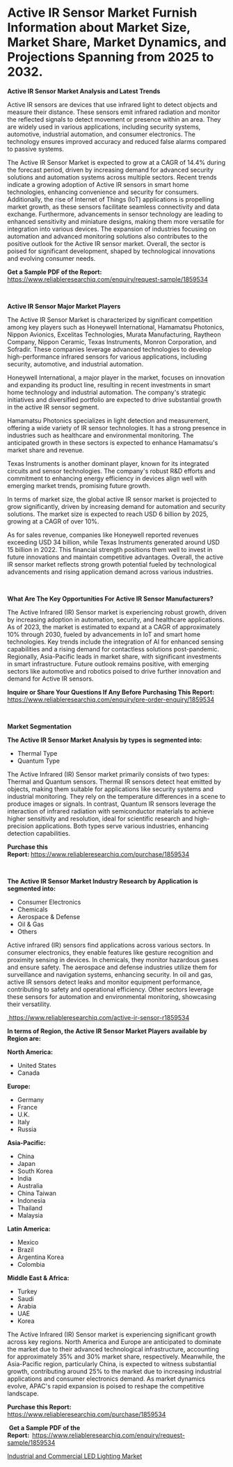 <p><h1>Active IR Sensor Market Furnish Information about Market Size, Market Share, Market Dynamics, and Projections Spanning from 2025 to 2032.</h1></p><p><strong>Active IR Sensor Market Analysis and Latest Trends</strong></p>
<p><p>Active IR sensors are devices that use infrared light to detect objects and measure their distance. These sensors emit infrared radiation and monitor the reflected signals to detect movement or presence within an area. They are widely used in various applications, including security systems, automotive, industrial automation, and consumer electronics. The technology ensures improved accuracy and reduced false alarms compared to passive systems.</p><p>The Active IR Sensor Market is expected to grow at a CAGR of 14.4% during the forecast period, driven by increasing demand for advanced security solutions and automation systems across multiple sectors. Recent trends indicate a growing adoption of Active IR sensors in smart home technologies, enhancing convenience and security for consumers. Additionally, the rise of Internet of Things (IoT) applications is propelling market growth, as these sensors facilitate seamless connectivity and data exchange. Furthermore, advancements in sensor technology are leading to enhanced sensitivity and miniature designs, making them more versatile for integration into various devices. The expansion of industries focusing on automation and advanced monitoring solutions also contributes to the positive outlook for the Active IR sensor market. Overall, the sector is poised for significant development, shaped by technological innovations and evolving consumer needs.</p></p>
<p><strong>Get a Sample PDF of the Report:&nbsp;</strong> <a href="https://www.reliableresearchiq.com/enquiry/request-sample/1859534?utm_campaign=2947&utm_medium=2&utm_source=Github&utm_content=ia&utm_term=06042025&utm_id=active-ir-sensor">https://www.reliableresearchiq.com/enquiry/request-sample/1859534</a></p>
<p>&nbsp;</p>
<p><strong>Active IR Sensor Major Market Players</strong></p>
<p><p>The Active IR Sensor Market is characterized by significant competition among key players such as Honeywell International, Hamamatsu Photonics, Nippon Avionics, Excelitas Technologies, Murata Manufacturing, Raytheon Company, Nippon Ceramic, Texas Instruments, Monron Corporation, and Sofradir. These companies leverage advanced technologies to develop high-performance infrared sensors for various applications, including security, automotive, and industrial automation.</p><p>Honeywell International, a major player in the market, focuses on innovation and expanding its product line, resulting in recent investments in smart home technology and industrial automation. The company's strategic initiatives and diversified portfolio are expected to drive substantial growth in the active IR sensor segment.</p><p>Hamamatsu Photonics specializes in light detection and measurement, offering a wide variety of IR sensor technologies. It has a strong presence in industries such as healthcare and environmental monitoring. The anticipated growth in these sectors is expected to enhance Hamamatsu's market share and revenue.</p><p>Texas Instruments is another dominant player, known for its integrated circuits and sensor technologies. The company's robust R&D efforts and commitment to enhancing energy efficiency in devices align well with emerging market trends, promising future growth.</p><p>In terms of market size, the global active IR sensor market is projected to grow significantly, driven by increasing demand for automation and security solutions. The market size is expected to reach USD 6 billion by 2025, growing at a CAGR of over 10%.</p><p>As for sales revenue, companies like Honeywell reported revenues exceeding USD 34 billion, while Texas Instruments generated around USD 15 billion in 2022. This financial strength positions them well to invest in future innovations and maintain competitive advantages. Overall, the active IR sensor market reflects strong growth potential fueled by technological advancements and rising application demand across various industries.</p></p>
<p>&nbsp;</p>
<p><strong>What Are The Key Opportunities For Active IR Sensor Manufacturers?</strong></p>
<p><p>The Active Infrared (IR) Sensor market is experiencing robust growth, driven by increasing adoption in automation, security, and healthcare applications. As of 2023, the market is estimated to expand at a CAGR of approximately 10% through 2030, fueled by advancements in IoT and smart home technologies. Key trends include the integration of AI for enhanced sensing capabilities and a rising demand for contactless solutions post-pandemic. Regionally, Asia-Pacific leads in market share, with significant investments in smart infrastructure. Future outlook remains positive, with emerging sectors like automotive and robotics poised to drive further innovation and demand for Active IR sensors.</p></p>
<p><strong>Inquire or Share Your Questions If Any Before Purchasing This Report:</strong> <a href="https://www.reliableresearchiq.com/enquiry/pre-order-enquiry/1859534?utm_campaign=2947&utm_medium=2&utm_source=Github&utm_content=ia&utm_term=06042025&utm_id=active-ir-sensor">https://www.reliableresearchiq.com/enquiry/pre-order-enquiry/1859534</a></p>
<p>&nbsp;</p>
<p><strong>Market Segmentation</strong></p>
<p><strong>The Active IR Sensor Market Analysis by types is segmented into:</strong></p>
<p><ul><li>Thermal Type</li><li>Quantum Type</li></ul></p>
<p><p>The Active Infrared (IR) Sensor market primarily consists of two types: Thermal and Quantum sensors. Thermal IR sensors detect heat emitted by objects, making them suitable for applications like security systems and industrial monitoring. They rely on the temperature differences in a scene to produce images or signals. In contrast, Quantum IR sensors leverage the interaction of infrared radiation with semiconductor materials to achieve higher sensitivity and resolution, ideal for scientific research and high-precision applications. Both types serve various industries, enhancing detection capabilities.</p></p>
<p><strong>Purchase this Report:&nbsp;</strong><a href="https://www.reliableresearchiq.com/purchase/1859534?utm_campaign=2947&utm_medium=2&utm_source=Github&utm_content=ia&utm_term=06042025&utm_id=active-ir-sensor">https://www.reliableresearchiq.com/purchase/1859534</a></p>
<p>&nbsp;</p>
<p><strong>The Active IR Sensor Market Industry Research by Application is segmented into:</strong></p>
<p><ul><li>Consumer Electronics</li><li>Chemicals</li><li>Aerospace & Defense</li><li>Oil & Gas</li><li>Others</li></ul></p>
<p><p>Active infrared (IR) sensors find applications across various sectors. In consumer electronics, they enable features like gesture recognition and proximity sensing in devices. In chemicals, they monitor hazardous gases and ensure safety. The aerospace and defense industries utilize them for surveillance and navigation systems, enhancing security. In oil and gas, active IR sensors detect leaks and monitor equipment performance, contributing to safety and operational efficiency. Other sectors leverage these sensors for automation and environmental monitoring, showcasing their versatility.</p></p>
<p><a href="https://www.reliableresearchiq.com/active-ir-sensor-r1859534?utm_campaign=2947&utm_medium=2&utm_source=Github&utm_content=ia&utm_term=06042025&utm_id=active-ir-sensor">&nbsp;https://www.reliableresearchiq.com/active-ir-sensor-r1859534</a></p>
<p><strong>In terms of Region, the Active IR Sensor Market Players available by Region are:</strong></p>
<p>
    <p> <strong> North America: </strong>
        <ul>
            <li>United States</li>
            <li>Canada</li>
        </ul>
        </p> 
    <p> <strong> Europe: </strong>
        <ul>
            <li>Germany</li>
            <li>France</li>
            <li>U.K.</li>
            <li>Italy</li>
            <li>Russia</li>
        </ul>
        </p> 
    <p> <strong> Asia-Pacific: </strong>
        <ul>
            <li>China</li>
            <li>Japan</li>
            <li>South Korea</li>
            <li>India</li>
            <li>Australia</li>
            <li>China Taiwan</li>
            <li>Indonesia</li>
            <li>Thailand</li>
            <li>Malaysia</li>
        </ul>
        </p> 
    <p> <strong> Latin America: </strong>
        <ul>
            <li>Mexico</li>
            <li>Brazil</li>
            <li>Argentina Korea</li>
            <li>Colombia</li>
        </ul>
        </p> 
    <p> <strong> Middle East & Africa: </strong>
        <ul>
            <li>Turkey</li>
            <li>Saudi</li>
            <li>Arabia</li>
            <li>UAE</li>
            <li>Korea</li>
        </ul>
    </p>
    </p>
<p><p>The Active Infrared (IR) Sensor market is experiencing significant growth across key regions. North America and Europe are anticipated to dominate the market due to their advanced technological infrastructure, accounting for approximately 35% and 30% market share, respectively. Meanwhile, the Asia-Pacific region, particularly China, is expected to witness substantial growth, contributing around 25% to the market due to increasing industrial applications and consumer electronics demand. As market dynamics evolve, APAC's rapid expansion is poised to reshape the competitive landscape.</p></p>
<p><strong>Purchase this Report: </strong><a href="https://www.reliableresearchiq.com/purchase/1859534?utm_campaign=2947&utm_medium=2&utm_source=Github&utm_content=ia&utm_term=06042025&utm_id=active-ir-sensor">https://www.reliableresearchiq.com/purchase/1859534</a></p>
<p>&nbsp;<strong>Get a Sample PDF of the Report:&nbsp;&nbsp;</strong><a href="https://www.reliableresearchiq.com/enquiry/request-sample/1859534?utm_campaign=2947&utm_medium=2&utm_source=Github&utm_content=ia&utm_term=06042025&utm_id=active-ir-sensor">https://www.reliableresearchiq.com/enquiry/request-sample/1859534</a></p>
<p><strong></strong></p>
<p><p><a href="https://github.com/djembashote/Market-Research-Report-List-1/blob/main/industrial-and-commercial-led-lighting-market.md?utm_campaign=2947&utm_medium=2&utm_source=Github&utm_content=ia&utm_term=06042025&utm_id=active-ir-sensor">Industrial and Commercial LED Lighting Market</a></p></p>